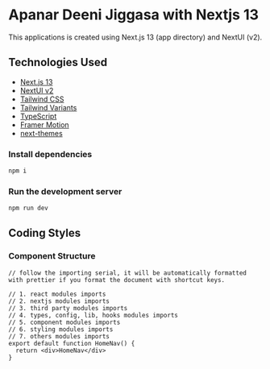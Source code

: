 # Apanar Deeni Jiggasa with Nextjs 13

This applications is created using Next.js 13 (app directory) and NextUI (v2).

## Technologies Used

- [Next.js 13](https://nextjs.org/docs/getting-started)
- [NextUI v2](https://nextui.org/)
- [Tailwind CSS](https://tailwindcss.com/)
- [Tailwind Variants](https://tailwind-variants.org)
- [TypeScript](https://www.typescriptlang.org/)
- [Framer Motion](https://www.framer.com/motion/)
- [next-themes](https://github.com/pacocoursey/next-themes)

### Install dependencies

```bash
npm i
```

### Run the development server

```bash
npm run dev
```

## Coding Styles

### Component Structure

```tsx
// follow the importing serial, it will be automatically formatted with prettier if you format the document with shortcut keys.

// 1. react modules imports
// 2. nextjs modules imports
// 3. third party modules imports
// 4. types, config, lib, hooks modules imports
// 5. component modules imports
// 6. styling modules imports
// 7. others modules imports
export default function HomeNav() {
  return <div>HomeNav</div>
}
```
